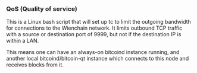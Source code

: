 ### QoS (Quality of service) ###

This is a Linux bash script that will set up tc to limit the outgoing bandwidth for connections to the Wienchain network. It limits outbound TCP traffic with a source or destination port of 9999, but not if the destination IP is within a LAN.

This means one can have an always-on bitcoind instance running, and another local bitcoind/bitcoin-qt instance which connects to this node and receives blocks from it.
